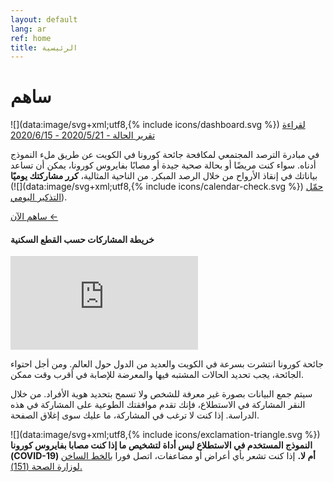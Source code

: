 ```yaml
---
layout: default
lang: ar
ref: home
title: الرئيسية
---
```

# ساهم

![](data:image/svg+xml;utf8,{% include icons/dashboard.svg %})
 [ لقراءة تقرير الحالة - 2020/5/21 - 2020/6/15 ](/reports/statusReport_21May_16Jun.pdf)

في مبادرة الترصد المجتمعي لمكافحة جائحة كورونا في الكويت عن
طريق ملء النموذج أدناه. سواء كنت مريضًا أو بحالة صحية جيدة أو مصابًا بفايروس كورونا، يمكن
أن تساعد بياناتك في إنقاذ الأرواح من خلال الرصد المبكر. من الناحية
المثالية، **كرر مشاركتك يوميًا** (![](data:image/svg+xml;utf8,{% include icons/calendar-check.svg %}) [حمّل التذكير اليومي](/TrackCOVIDKW.ics)).

<a
href="https://survey123.arcgis.com/share/222d0a19757847c99fe3b0674e2ad932?lang=ar"
class="btn">ساهم الآن ←</a>

#### خريطة المشاركات حسب القطع السكنية

<div class="embed"><iframe
src="https://arcgis.com/apps/opsdashboard/index.html#/b7e0a01c38b24d7ab213a6660cc4ea40"
title="TRackCOVIDKW Contribution Totals"  frameborder="0"
allowfullscreen=""></iframe></div>

جائحة كورونا انتشرت بسرعة في الكويت والعديد من الدول حول العالم. ومن أجل احتواء الجائحة، يجب تحديد الحالات المشتبه فيها والمعرضة للإصابة في أقرب وقت ممكن.

سيتم جمع البيانات بصورة غير معرفة للشخص ولا تسمح بتحديد هوية الأفراد. من خلال
النقر المشاركة في الاستطلاع، فإنك تقدم موافقتك الطوعية على المشاركة في هذه
الدراسة. إذا كنت لا ترغب في المشاركة، ما عليك سوى إغلاق الصفحة.

![](data:image/svg+xml;utf8,{% include icons/exclamation-triangle.svg %}) **النموذج المستخدم في الاستطلاع ليس أداة لتشخيص ما إذا كنت مصابا بفايروس كورونا (COVID-19) أم  لا.** إذا كنت تشعر بأي أعراض أو مضاعفات، اتصل فورا [بالخط الساخن لوزارة الصحة (151).](tel:151)
